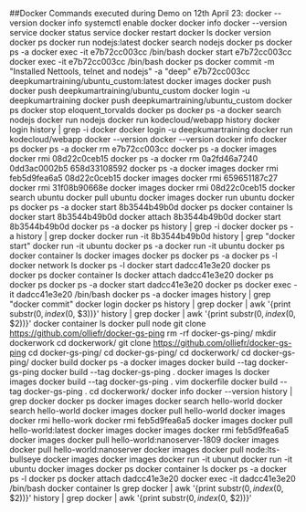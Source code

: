 ##Docker Commands executed during Demo on 12th April 23:
    docker --version
    docker info
    systemctl enable docker
    docker info
    docker --version
    service docker status
    service docker restart
    docker ls
    docker version
    docker ps
    docker run nodejs:latest
    docker search nodejs
    docker ps
    docker ps -a
    docker exec -it e7b72cc003cc /bin/bash
    docker start e7b72cc003cc
    docker exec -it e7b72cc003cc /bin/bash
    docker ps
    docker commit -m "Installed Nettools, telnet and nodejs" -a "deep" e7b72cc003cc deepkumartraining/ubuntu_custom:latest
    docker images
    docker push
    docker push deepkumartraining/ubuntu_custom
    docker login -u deepkumartraining
    docker push deepkumartraining/ubuntu_custom
    docker ps
    docker stop eloquent_torvalds
    docker ps
    docker ps -a
    docker search nodejs
    docker run nodejs
    docker run kodecloud/webapp
    history docker login
    history | grep -i docker
    docker login -u deepkumartraining
    docker run kodecloud/webapp
    docker --version
    docker --version
    docker info
    docker ps
    docker ps -a
    docker rm e7b72cc003cc
    docker ps -a
    docker images
    docker rmi 08d22c0ceb15
    docker ps -a
    docker rm 0a2fd46a7240 0dd3ac0002b5 658d33108592
    docker ps -a
    docker images
    docker rmi feb5d9fea6a5 08d22c0ceb15
    docker images
    docker rmi 659651187c27
    docker rmi 31f08b90668e
    docker images
    docker rmi 08d22c0ceb15
    docker search ubuntu
    docker pull ubuntu
    docker images
    docker run ubuntu
    docker ps
    docker ps -a
    docker start 8b3544b49b0d
    docker ps
    docker container ls
    docker start 8b3544b49b0d
    docker attach 8b3544b49b0d
    docker start 8b3544b49b0d
    docker ps -a
    docker ps
    history | grep -i docker
    docker ps -a
    history | grep docker
    docker run -it 8b3544b49b0d
    history | grep "docker start"
    docker run -it ubuntu
    docker ps -a
    docker run -it ubuntu
    docker ps
    docker container ls
    docker images
    docker ps
    docker ps -a
    docker ps -l
    docker network ls
    docker ps -l
    docker start dadcc41e3e20
    docker ps
    docker ps
    docker container ls
    docker attach dadcc41e3e20
    docker ps
    docker ps
    docker ps -a
    docker start dadcc41e3e20
    docker ps
    docker exec -it dadcc41e3e20 /bin/bash
    docker ps -a
    docker images
    history | grep "docker commit"
    docker login
    docker ps
    history | grep docker | awk '{print substr($0, index($0, $3))}'
    history | grep docker | awk '{print substr($0, index($0, $2))}'
    docker container ls
    docker pull node
    git clone https://github.com/olliefr/docker-gs-ping
    rm -rf docker-gs-ping/
    mkdir dockerwork
    cd dockerwork/
    git clone https://github.com/olliefr/docker-gs-ping
    cd docker-gs-ping/
    cd docker-gs-ping/
    cd dockerwork/
    cd docker-gs-ping/
    docker build
    docker ps -a
    docker images
    docker build --tag docker-gs-ping
    docker build --tag docker-gs-ping .
    docker images ls
    docker images
    docker build --tag docker-gs-ping .
    vim dockerfile
    docker build --tag docker-gs-ping .
    cd dockerwork/
    docker info
    docker --version
    history | grep docker
    docker ps
    docker images
    docker search hello-world
    docker search hello-world
    docker images
    docker pull hello-world
    docker images
    docker rmi hello-work
    docker rmi feb5d9fea6a5
    docker images
    docker pull hello-world:latest
    docker images
    docker images
    docker rmi feb5d9fea6a5
    docker images
    docker pull hello-world:nanoserver-1809
    docker images
    docker pull hello-world:nanoserver
    docker images
    docker pull node:lts-bullseye
    docker images
    docker images
    docker run -it ubunut
    docker run -it ubuntu
    docker images
    docker ps
    docker container ls
    docker ps -a
    docker ps -l
    docker ps
    docker attach dadcc41e3e20
    docker exec -it dadcc41e3e20 /bin/bash
    docker container ls
    grep docker | awk '{print substr($0, index($0, $2))}'
    history | grep docker | awk '{print substr($0, index($0, $2))}'
